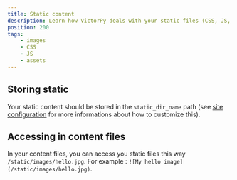 ```yaml
---
title: Static content
description: Learn how VictorPy deals with your static files (CSS, JS, images…)
position: 200
tags:
    - images
    - CSS
    - JS
    - assets
---
```


## Storing static

Your static content should be stored in the `static_dir_name` path (see [site configuration](/getting-started/configuration/) for more informations about how to customize this).

## Accessing in content files

In your content files, you can access you static files this way `/static/images/hello.jpg`. For example : `![My hello image](/static/images/hello.jpg)`.
